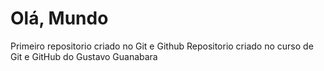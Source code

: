 # Olá, Mundo
 Primeiro repositorio criado no Git e Github
 Repositorio criado no curso de Git e GitHub do Gustavo Guanabara
